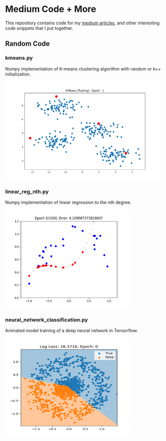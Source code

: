 # Medium Code + More

This repository contains code for my [medium articles](https://medium.com/@BrendanArtley), and other interesting code snippets that I put together.


## Random Code
### kmeans.py

Numpy implementation of K-means clustering algorithm with random or k++ initialization.

<img src="./imgs/kmeans_training.gif" width="500" height="320"/>

### linear_reg_nth.py

Numpy implementation of linear regression to the nth degree.

<img src="./imgs/linearreg_training.gif" width="400" height="320"/>

### neural_network_classification.py

Animated model training of a deep neural network in Tensorflow.

<img src="./imgs/neuralnetwork_training.gif" width="400" height="320"/>
